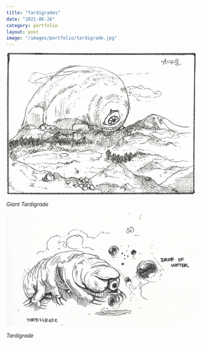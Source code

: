 ```yaml
---
title: "Tardigrades"
date: "2021-06-26"
category: portfolio
layout: post
image: "/images/portfolio/tardigrade.jpg"
---
```


<p align="center">
<span class="image fit"><img src='/images/portfolio/tardigrade.jpg' alt="Tardigrade"/></span>
</p>

*Giant Tardigrade*

<p align="center">
<span class="image fit"><img src='/images/portfolio/tardigrade1.jpg' alt="Tardigrade"/></span>
</p>

*Tardigrade*
